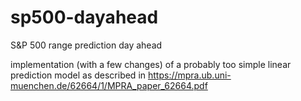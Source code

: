 # sp500-dayahead
S&amp;P 500 range prediction day ahead

implementation (with a few changes) of a probably too simple linear prediction model as described in https://mpra.ub.uni-muenchen.de/62664/1/MPRA_paper_62664.pdf


